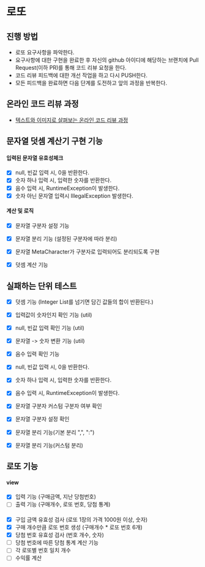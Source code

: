# 로또
## 진행 방법
* 로또 요구사항을 파악한다.
* 요구사항에 대한 구현을 완료한 후 자신의 github 아이디에 해당하는 브랜치에 Pull Request(이하 PR)를 통해 코드 리뷰 요청을 한다.
* 코드 리뷰 피드백에 대한 개선 작업을 하고 다시 PUSH한다.
* 모든 피드백을 완료하면 다음 단계를 도전하고 앞의 과정을 반복한다.

## 온라인 코드 리뷰 과정
* [텍스트와 이미지로 살펴보는 온라인 코드 리뷰 과정](https://github.com/next-step/nextstep-docs/tree/master/codereview)

## 문자열 덧셈 계산기 구현 기능
#### 입력된 문자열 유효성체크 
* [X] null, 빈값 입력 시, 0을 반환한다.
* [X] 숫자 하나 입력 시, 입력한 숫자를 반환한다. 
* [X] 음수 입력 시, RuntimeException이 발생한다. 
* [X] 숫자 아닌 문자열 입력시 IllegalException 발생한다. 

#### 계산 및 로직 
* [X] 문자열 구분자 설정 기능
* [X] 문자열 분리 기능 (설정된 구분자에 따라 분리)
* [X] 문자열 MetaCharacter가 구분자로 입력되어도 분리되도록 구현

* [X] 덧셈 계산 기능

## 실패하는 단위 테스트
* [X] 덧셈 기능 (Integer List를 넘기면 담긴 값들의 합이 반환된다.)
* [X] 입력값이 숫자인지 확인 기능 (util)
* [X] null, 빈값 입력 확인 기능 (util)
* [X] 문자열 -> 숫자 변환 기능 (util)

* [X] 음수 입력 확인 기능 
* [X] null, 빈값 입력 시, 0을 반환한다.
* [X] 숫자 하나 입력 시, 입력한 숫자를 반환한다. 
* [X] 음수 입력 시, RuntimeException이 발생한다. 

* [X] 문자열 구분자 커스텀 구분자 여부 확인
* [X] 문자열 구분자 설정 확인
* [X] 문자열 분리 기능(기본 분리 ",", ":")
* [X] 문자열 분리 기능(커스텀 분리)

## 로또 기능 
#### view
* [X] 입력 기능 (구매금액, 지난 당첨번호)
* [ ] 출력 기능 (구매개수, 로또 번호, 당첨 통계)

#### 
* [X] 구입 금액 유효성 검사 (로또 1장의 가격 1000원 이상, 숫자)
* [X] 구매 개수만큼 로또 번호 생성 (구매개수 * 로또 번호 6개)
* [X] 당첨 번호 유효성 검사 (번호 개수, 숫자)
* [ ] 당첨 번호에 따른 당첨 통계 계산 기능
* [ ] 각 로또별 번호 일치 개수 
* [ ] 수익률 계산